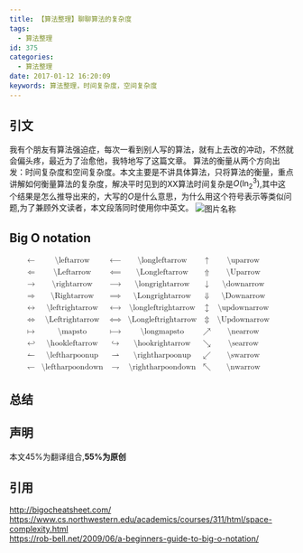 ```yaml
---
title: 【算法整理】聊聊算法的复杂度 
tags:
  - 算法整理
id: 375
categories:
  - 算法整理
date: 2017-01-12 16:20:09
keywords: 算法整理，时间复杂度，空间复杂度
---
```

## 引文

我有个朋友有算法强迫症，每次一看到别人写的算法，就有上去改的冲动，不然就会偏头疼，最近为了治愈他，我特地写了这篇文章。
算法的衡量从两个方向出发：时间复杂度和空间复杂度。本文主要是不讲具体算法，只将算法的衡量，重点讲解如何衡量算法的复杂度，解决平时见到的XX算法时间复杂是$O(\ln_{2}^3)$,其中这个结果是怎么推导出来的，大写的$O$是什么意思，为什么用这个符号表示等类似问题,为了兼顾外文读者，本文段落同时使用你中英文。
<img src="../images/2017/01/complexity_0.png?t=2>" width = "85%" height = "65%" alt="图片名称" align=center />
<!--more-->

## Big O notation

<math xmlns="http://www.w3.org/1998/Math/MathML" display="block">
<mtable columnalign="left" rowspacing="4pt" columnspacing="1em">
  <mtr>
    <mtd>
      <mo stretchy="false">&#x2190;<!-- ← --></mo>
    </mtd>
    <mtd>
      <mtext>\leftarrow</mtext>
    </mtd>
    <mtd>
      <mo stretchy="false">&#x27F5;<!-- ⟵ --></mo>
    </mtd>
    <mtd>
      <mtext>\longleftarrow</mtext>
    </mtd>
    <mtd>
      <mo stretchy="false">&#x2191;<!-- ↑ --></mo>
    </mtd>
    <mtd>
      <mtext>\uparrow</mtext>
    </mtd>
    <mtd />
  </mtr>
  <mtr>
    <mtd>
      <mo stretchy="false">&#x21D0;<!-- ⇐ --></mo>
    </mtd>
    <mtd>
      <mtext>\Leftarrow</mtext>
    </mtd>
    <mtd>
      <mo stretchy="false">&#x27F8;<!-- ⟸ --></mo>
    </mtd>
    <mtd>
      <mtext>\Longleftarrow</mtext>
    </mtd>
    <mtd>
      <mo stretchy="false">&#x21D1;<!-- ⇑ --></mo>
    </mtd>
    <mtd>
      <mtext>\Uparrow</mtext>
    </mtd>
    <mtd />
  </mtr>
  <mtr>
    <mtd>
      <mo stretchy="false">&#x2192;<!-- → --></mo>
    </mtd>
    <mtd>
      <mtext>\rightarrow</mtext>
    </mtd>
    <mtd>
      <mo stretchy="false">&#x27F6;<!-- ⟶ --></mo>
    </mtd>
    <mtd>
      <mtext>\longrightarrow</mtext>
    </mtd>
    <mtd>
      <mo stretchy="false">&#x2193;<!-- ↓ --></mo>
    </mtd>
    <mtd>
      <mtext>\downarrow</mtext>
    </mtd>
    <mtd />
  </mtr>
  <mtr>
    <mtd>
      <mo stretchy="false">&#x21D2;<!-- ⇒ --></mo>
    </mtd>
    <mtd>
      <mtext>\Rightarrow</mtext>
    </mtd>
    <mtd>
      <mo stretchy="false">&#x27F9;<!-- ⟹ --></mo>
    </mtd>
    <mtd>
      <mtext>\Longrightarrow</mtext>
    </mtd>
    <mtd>
      <mo stretchy="false">&#x21D3;<!-- ⇓ --></mo>
    </mtd>
    <mtd>
      <mtext>\Downarrow</mtext>
    </mtd>
    <mtd />
  </mtr>
  <mtr>
    <mtd>
      <mo stretchy="false">&#x2194;<!-- ↔ --></mo>
    </mtd>
    <mtd>
      <mtext>\leftrightarrow</mtext>
    </mtd>
    <mtd>
      <mo stretchy="false">&#x27F7;<!-- ⟷ --></mo>
    </mtd>
    <mtd>
      <mtext>\longleftrightarrow</mtext>
    </mtd>
    <mtd>
      <mo stretchy="false">&#x2195;<!-- ↕ --></mo>
    </mtd>
    <mtd>
      <mtext>\updownarrow</mtext>
    </mtd>
    <mtd />
  </mtr>
  <mtr>
    <mtd>
      <mo stretchy="false">&#x21D4;<!-- ⇔ --></mo>
    </mtd>
    <mtd>
      <mtext>\Leftrightarrow</mtext>
    </mtd>
    <mtd>
      <mo stretchy="false">&#x27FA;<!-- ⟺ --></mo>
    </mtd>
    <mtd>
      <mtext>\Longleftrightarrow</mtext>
    </mtd>
    <mtd>
      <mo stretchy="false">&#x21D5;<!-- ⇕ --></mo>
    </mtd>
    <mtd>
      <mtext>\Updownarrow</mtext>
    </mtd>
    <mtd />
  </mtr>
  <mtr>
    <mtd>
      <mo stretchy="false">&#x21A6;<!-- ↦ --></mo>
    </mtd>
    <mtd>
      <mtext>\mapsto</mtext>
    </mtd>
    <mtd>
      <mo stretchy="false">&#x27FC;<!-- ⟼ --></mo>
    </mtd>
    <mtd>
      <mtext>\longmapsto</mtext>
    </mtd>
    <mtd>
      <mo stretchy="false">&#x2197;<!-- ↗ --></mo>
    </mtd>
    <mtd>
      <mtext>\nearrow</mtext>
    </mtd>
    <mtd />
  </mtr>
  <mtr>
    <mtd>
      <mo stretchy="false">&#x21A9;<!-- ↩ --></mo>
    </mtd>
    <mtd>
      <mtext>\hookleftarrow</mtext>
    </mtd>
    <mtd>
      <mo stretchy="false">&#x21AA;<!-- ↪ --></mo>
    </mtd>
    <mtd>
      <mtext>\hookrightarrow</mtext>
    </mtd>
    <mtd>
      <mo stretchy="false">&#x2198;<!-- ↘ --></mo>
    </mtd>
    <mtd>
      <mtext>\searrow</mtext>
    </mtd>
    <mtd />
  </mtr>
  <mtr>
    <mtd>
      <mo stretchy="false">&#x21BC;<!-- ↼ --></mo>
    </mtd>
    <mtd>
      <mtext>\leftharpoonup</mtext>
    </mtd>
    <mtd>
      <mo stretchy="false">&#x21C0;<!-- ⇀ --></mo>
    </mtd>
    <mtd>
      <mtext>\rightharpoonup</mtext>
    </mtd>
    <mtd>
      <mo stretchy="false">&#x2199;<!-- ↙ --></mo>
    </mtd>
    <mtd>
      <mtext>\swarrow</mtext>
    </mtd>
    <mtd />
  </mtr>
  <mtr>
    <mtd>
      <mo stretchy="false">&#x21BD;<!-- ↽ --></mo>
    </mtd>
    <mtd>
      <mtext>\leftharpoondown</mtext>
    </mtd>
    <mtd>
      <mo stretchy="false">&#x21C1;<!-- ⇁ --></mo>
    </mtd>
    <mtd>
      <mtext>\rightharpoondown</mtext>
    </mtd>
    <mtd>
      <mo stretchy="false">&#x2196;<!-- ↖ --></mo>
    </mtd>
    <mtd>
      <mtext>\nwarrow</mtext>
    </mtd>
    <mtd />
  </mtr>
</mtable>
</math>

## 总结



## 声明
本文45%为翻译组合,**55%为原创**
## 引用
http://bigocheatsheet.com/
https://www.cs.northwestern.edu/academics/courses/311/html/space-complexity.html  
https://rob-bell.net/2009/06/a-beginners-guide-to-big-o-notation/


